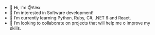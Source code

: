 - 👋 Hi, I’m @Alex
- 👀 I’m interested in Software development!
- 🌱 I’m currently learning Python, Ruby, C#, .NET 6 and React.
- 💞️ I’m looking to collaborate on projects that will help me o improve my skills.
